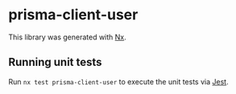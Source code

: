 # prisma-client-user

This library was generated with [Nx](https://nx.dev).

## Running unit tests

Run `nx test prisma-client-user` to execute the unit tests via [Jest](https://jestjs.io).
